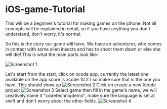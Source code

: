 # iOS-game-Tutorial

This will be a beginner's tutorial for making games on the iphone. Not all concepts will be explained in detail, so if you have anything you don't understand, don't worry, it's normal.

So this is the story our game will have. We have an adventurer, who comes in contact with some alien insects and has to shoot them down or else she will die! This is what the main parts look like: 

![Screenshot 1](https://github.com/PhaelIshall/iOS-game-Tutorial/blob/master/images/screen1.png)

Let's start from the start, click on xcode app, currently the latest one available on the app score is xcode 10.2.1 so make sure that is the one you have. This should show up 
![Screenshot 2](https://github.com/PhaelIshall/iOS-game-Tutorial/blob/master/images/screen2.png) 
Click on create a new Xcode project
![Screenshot 3](https://github.com/PhaelIshall/iOS-game-Tutorial/blob/master/images/screen3.png)
Select game then fill in the game's name, we will creatively name it "codetechniqdemo", make sure the language is set at swift and don't worry about the other fields.
![Screenshot 4](https://github.com/PhaelIshall/iOS-game-Tutorial/blob/master/images/screen4.png)

